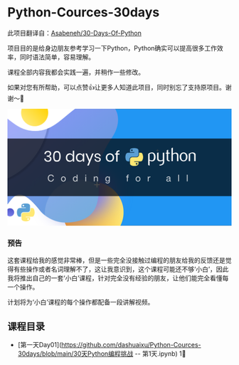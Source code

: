 # Python-Cources-30days

此项目翻译自：[Asabeneh/30-Days-Of-Python](https://github.com/Asabeneh/30-Days-Of-Python)

项目目的是给身边朋友参考学习一下Python，Python确实可以提高很多工作效率，同时语法简单，容易理解。



课程全部内容我都会实践一遍，并稍作一些修改。

如果对您有所帮助，可以点赞👍让更多人知道此项目，同时别忘了支持原项目。谢谢～🙏

![](./30DaysOfPython_banner.png)



### 预告

这套课程给我的感觉非常棒，但是一些完全没接触过编程的朋友给我的反馈还是觉得有些操作或者名词理解不了，这让我意识到，这个课程可能还不够‘小白’，因此我将推出自己的一套‘小白’课程，针对完全没有经验的朋友，让他们能完全看懂每一个操作。

计划将为‘小白’课程的每个操作都配备一段讲解视频。



## 课程目录

- [第一天Day01](https://github.com/dashuaixu/Python-Cources-30days/blob/main/30天Python编程挑战 -- 第1天.ipynb)  1⃣️ 

  







